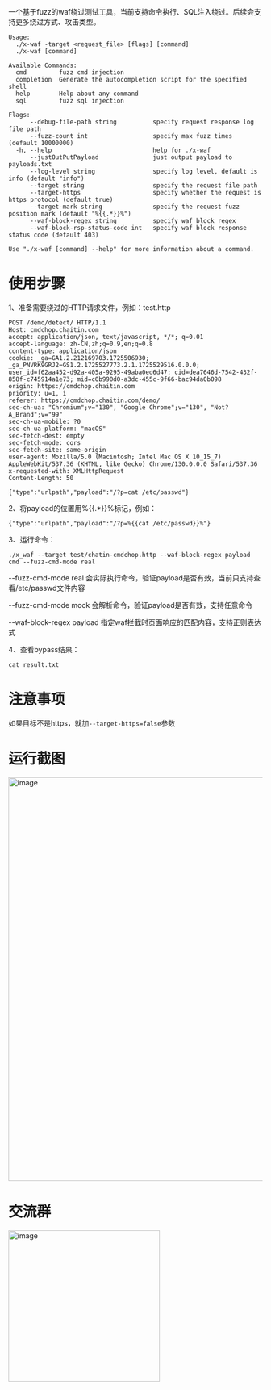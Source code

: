 一个基于fuzz的waf绕过测试工具，当前支持命令执行、SQL注入绕过。后续会支持更多绕过方式、攻击类型。

```
Usage:
  ./x-waf -target <request_file> [flags] [command]
  ./x-waf [command]

Available Commands:
  cmd         fuzz cmd injection
  completion  Generate the autocompletion script for the specified shell
  help        Help about any command
  sql         fuzz sql injection

Flags:
      --debug-file-path string          specify request response log file path
      --fuzz-count int                  specify max fuzz times (default 10000000)
  -h, --help                            help for ./x-waf
      --justOutPutPayload               just output payload to payloads.txt
      --log-level string                specify log level, default is info (default "info")
      --target string                   specify the request file path
      --target-https                    specify whether the request is https protocol (default true)
      --target-mark string              specify the request fuzz position mark (default "%{{.*}}%")
      --waf-block-regex string          specify waf block regex
      --waf-block-rsp-status-code int   specify waf block response status code (default 403)

Use "./x-waf [command] --help" for more information about a command.
```

# 使用步骤
1、准备需要绕过的HTTP请求文件，例如：test.http

```
POST /demo/detect/ HTTP/1.1
Host: cmdchop.chaitin.com
accept: application/json, text/javascript, */*; q=0.01
accept-language: zh-CN,zh;q=0.9,en;q=0.8
content-type: application/json
cookie: _ga=GA1.2.212169703.1725506930; _ga_PNVRK9GRJ2=GS1.2.1725527773.2.1.1725529516.0.0.0; user_id=f62aa452-d92a-405a-9295-49aba0ed6d47; cid=dea7646d-7542-432f-858f-c745914a1e73; mid=c0b990d0-a3dc-455c-9f66-bac94da0b098
origin: https://cmdchop.chaitin.com
priority: u=1, i
referer: https://cmdchop.chaitin.com/demo/
sec-ch-ua: "Chromium";v="130", "Google Chrome";v="130", "Not?A_Brand";v="99"
sec-ch-ua-mobile: ?0
sec-ch-ua-platform: "macOS"
sec-fetch-dest: empty
sec-fetch-mode: cors
sec-fetch-site: same-origin
user-agent: Mozilla/5.0 (Macintosh; Intel Mac OS X 10_15_7) AppleWebKit/537.36 (KHTML, like Gecko) Chrome/130.0.0.0 Safari/537.36
x-requested-with: XMLHttpRequest
Content-Length: 50

{"type":"urlpath","payload":"/?p=cat /etc/passwd"}
```

2、将payload的位置用%{{.*}}%标记，例如：

```
{"type":"urlpath","payload":"/?p=%{{cat /etc/passwd}}%"}
```

3、运行命令：

```
./x_waf --target test/chatin-cmdchop.http --waf-block-regex payload cmd --fuzz-cmd-mode real
```

--fuzz-cmd-mode real 会实际执行命令，验证payload是否有效，当前只支持查看/etc/passwd文件内容

--fuzz-cmd-mode mock 会解析命令，验证payload是否有效，支持任意命令

--waf-block-regex payload 指定waf拦截时页面响应的匹配内容，支持正则表达式

4、查看bypass结果：

```
cat result.txt
```

# 注意事项
如果目标不是https，就加`--target-https=false`参数

# 运行截图
<img width="800" alt="image" src="https://github.com/user-attachments/assets/5d9bb89e-5a46-4e13-b203-3d43a3c68753">

# 交流群
<img width="300" alt="image" src="https://github.com/user-attachments/assets/c4394b37-1882-4e02-945b-8d615ec2ba18">


